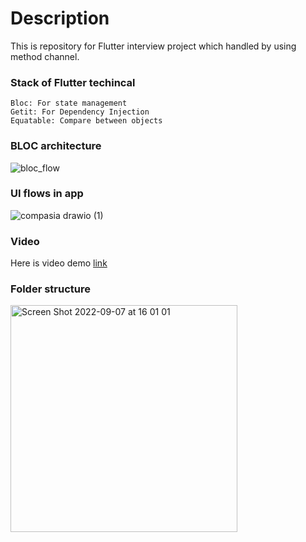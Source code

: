 # Description
This is repository for Flutter interview project which handled by using method channel.

### Stack of Flutter techincal
```
Bloc: For state management
Getit: For Dependency Injection
Equatable: Compare between objects
```
### BLOC architecture
![bloc_flow](https://user-images.githubusercontent.com/113017216/189017621-7e547ada-b095-47d7-9114-dfdb924dfab1.png)

### UI flows in app
![compasia drawio (1)](https://user-images.githubusercontent.com/113017216/189019802-5ae7b76c-55b8-4781-8c45-cb43a3d9d0a7.png)


### Video
Here is video demo [link](https://youtube.com/shorts/1QItaGJMs5Y)

### Folder structure
<img width="363" alt="Screen Shot 2022-09-07 at 16 01 01" src="https://user-images.githubusercontent.com/113017216/188837472-2825fcdb-3e9c-4064-9449-6123f2878dda.png">

